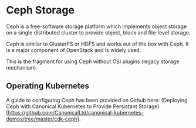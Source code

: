 # Ceph Storage

Ceph is a free-software storage platform which implements object storage on a
single distributed cluster to provide object, block and file-level storage.

Ceph is similar to GlusterFS or HDFS and works out of the box with Ceph.
It is a major component of OpenStack and is widely used.

This is the fragment for using Ceph without CSI plugins (legacy storage mechanism).

## Operating Kubernetes

A guide to configuring Ceph has been provided on Github here:
(Deploying Ceph with Canonical Kubernetes to Provide Persistant Storage)
[https://github.com/CanonicalLtd/canonical-kubernetes-demos/tree/master/cdk-ceph].
